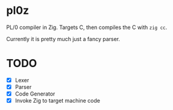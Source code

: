 # pl0z

PL/0 compiler in Zig. Targets C, then compiles the C with `zig cc`.

Currently it is pretty much just a fancy parser.

# TODO

- [X] Lexer
- [X] Parser
- [X] Code Generator
- [X] Invoke Zig to target machine code
